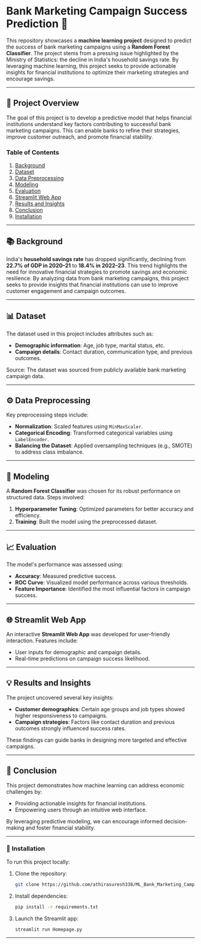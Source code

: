 # Bank Marketing Campaign Success Prediction 🚀

This repository showcases a **machine learning project** designed to predict the success of bank marketing campaigns using a **Random Forest Classifier**. The project stems from a pressing issue highlighted by the Ministry of Statistics: the decline in India's household savings rate. By leveraging machine learning, this project seeks to provide actionable insights for financial institutions to optimize their marketing strategies and encourage savings.

---

## 🌟 **Project Overview**

The goal of this project is to develop a predictive model that helps financial institutions understand key factors contributing to successful bank marketing campaigns. This can enable banks to refine their strategies, improve customer outreach, and promote financial stability.

### **Table of Contents**
1. [Background](#background)
2. [Dataset](#dataset)
3. [Data Preprocessing](#data-preprocessing)
4. [Modeling](#modeling)
5. [Evaluation](#evaluation)
6. [Streamlit Web App](#streamlit-web-app)
7. [Results and Insights](#results-and-insights)
8. [Conclusion](#conclusion)
9. [Installation](#installation)

---

## 📚 **Background**
India's **household savings rate** has dropped significantly, declining from **22.7% of GDP in 2020–21** to **18.4% in 2022–23**. This trend highlights the need for innovative financial strategies to promote savings and economic resilience. By analyzing data from bank marketing campaigns, this project seeks to provide insights that financial institutions can use to improve customer engagement and campaign outcomes.

---

## 📊 **Dataset**
The dataset used in this project includes attributes such as:
- **Demographic information**: Age, job type, marital status, etc.
- **Campaign details**: Contact duration, communication type, and previous outcomes.

Source: The dataset was sourced from publicly available bank marketing campaign data.

---

## ⚙️ **Data Preprocessing**
Key preprocessing steps include:
- **Normalization**: Scaled features using `MinMaxScaler`.
- **Categorical Encoding**: Transformed categorical variables using `LabelEncoder`.
- **Balancing the Dataset**: Applied oversampling techniques (e.g., SMOTE) to address class imbalance.

---

## 🧠 **Modeling**
A **Random Forest Classifier** was chosen for its robust performance on structured data. Steps involved:
1. **Hyperparameter Tuning**: Optimized parameters for better accuracy and efficiency.
2. **Training**: Built the model using the preprocessed dataset.

---

## 📈 **Evaluation**
The model's performance was assessed using:
- **Accuracy**: Measured predictive success.
- **ROC Curve**: Visualized model performance across various thresholds.
- **Feature Importance**: Identified the most influential factors in campaign success.

---

## 🌐 **Streamlit Web App**
An interactive **Streamlit Web App** was developed for user-friendly interaction. Features include:
- User inputs for demographic and campaign details.
- Real-time predictions on campaign success likelihood.

---

## 💡 **Results and Insights**
The project uncovered several key insights:
- **Customer demographics**: Certain age groups and job types showed higher responsiveness to campaigns.
- **Campaign strategies**: Factors like contact duration and previous outcomes strongly influenced success rates.

These findings can guide banks in designing more targeted and effective campaigns.

---

## 🏁 **Conclusion**
This project demonstrates how machine learning can address economic challenges by:
- Providing actionable insights for financial institutions.
- Empowering users through an intuitive web interface.

By leveraging predictive modeling, we can encourage informed decision-making and foster financial stability.

---

### 🔧 **Installation**
To run this project locally:
1. Clone the repository:  
   ```bash
   git clone https://github.com/athirasuresh338/ML_Bank_Marketing_Campaign_Success_Prediction.git
   ```
2. Install dependencies:  
   ```bash
   pip install -r requirements.txt
   ```
3. Launch the Streamlit app:  
   ```bash
   streamlit run Homepage.py
   ```

---
